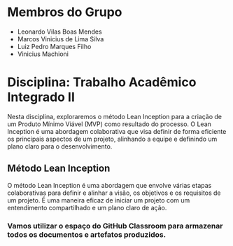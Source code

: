 # Membros do Grupo

-  Leonardo Vilas Boas Mendes
-  Marcos Vinicius de Lima Silva
-  Luiz Pedro Marques Filho
-  Vinicius Machioni

# Disciplina: Trabalho Acadêmico Integrado II

Nesta disciplina, exploraremos o método Lean Inception para a criação de um Produto Mínimo Viável (MVP) como resultado do processo. O Lean Inception é uma abordagem colaborativa que visa definir de forma eficiente os principais aspectos de um projeto, alinhando a equipe e definindo um plano claro para o desenvolvimento.

## Método Lean Inception

O método Lean Inception é uma abordagem que envolve várias etapas colaborativas para definir e alinhar a visão, os objetivos e os requisitos de um projeto. É uma maneira eficaz de iniciar um projeto com um entendimento compartilhado e um plano claro de ação.

### Vamos utilizar o espaço do GitHub Classroom para armazenar todos os documentos e artefatos produzidos.






